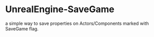 # UnrealEngine-SaveGame
a simple way to save properties on Actors/Components marked with SaveGame flag.
